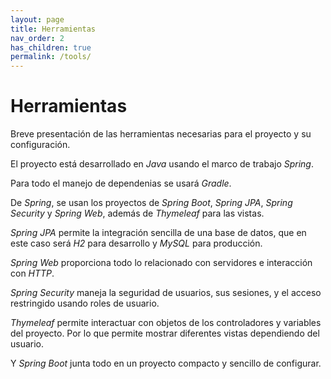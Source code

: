 ```yaml
---
layout: page
title: Herramientas
nav_order: 2
has_children: true
permalink: /tools/
---
```


# Herramientas

Breve presentación de las herramientas necesarias para el proyecto y su
configuración.

El proyecto está desarrollado en _Java_ usando el marco de trabajo _Spring_.

Para todo el manejo de dependenias se usará _Gradle_.

De _Spring_, se usan los proyectos de _Spring Boot_, _Spring JPA_, _Spring Security_ y _Spring Web_, además de
_Thymeleaf_ para las vistas.

_Spring JPA_ permite la integración sencilla de una base de datos, que en este caso será _H2_ para desarrollo y _MySQL_
para producción.

_Spring Web_ proporciona todo lo relacionado con servidores e interacción con _HTTP_.

_Spring Security_ maneja la seguridad de usuarios, sus sesiones, y el acceso restringido usando roles de usuario.

_Thymeleaf_ permite interactuar con objetos de los controladores y variables del proyecto. Por lo que permite mostrar
diferentes vistas dependiendo del usuario.

Y _Spring Boot_ junta todo en un proyecto compacto y sencillo de configurar.
